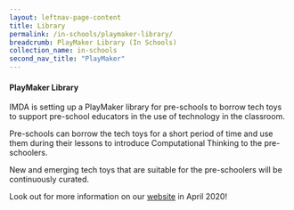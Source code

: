 ```yaml
---
layout: leftnav-page-content
title: Library
permalink: /in-schools/playmaker-library/
breadcrumb: PlayMaker Library (In Schools)
collection_name: in-schools
second_nav_title: "PlayMaker"
---
```



#### PlayMaker Library

IMDA is setting up a PlayMaker library for pre-schools to borrow tech toys to support pre-school educators in the use of technology in the classroom. 

Pre-schools can borrow the tech toys for a short period of time and use them during their lessons to introduce Computational Thinking to the pre-schoolers. 

New and emerging tech toys that are suitable for the pre-schoolers will be continuously curated. 

Look out for more information on our <a href="https://codesg.imda.gov.sg/in-schools/playmaker-overview/" target ="_blank">website</a> in April 2020! 


